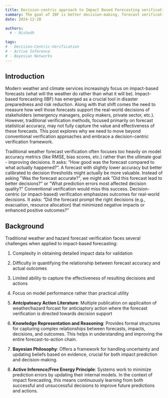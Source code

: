 ```yaml
---
title: Decision-centric approach to Impact Based Forecasting verification
summary: The goal of IBF is better decision-making, forecast verification must align with this purpose.
date: 2024-12-28

authors:
  # - Nishadh

tags:
# - Decision-Centric-Verification
# - Active Inference
# - Bayesian Networks 
---
```



## Introduction 

Modern weather and climate services increasingly focus on impact-based
forecasts (what will the weather do rather than what it will be).  Impact-based forecasting (IBF) has emerged as a crucial
tool in disaster preparedness and risk reduction. Along with
that shift comes the need to measure how well those forecasts support the
real-world decisions of stakeholders (emergency managers, policy makers,
private sector, etc.). However, traditional
verification methods, focused primarily on forecast statistical accuracy, may not
fully capture the value and effectiveness of these forecasts. This post
explores why we need to move beyond conventional verification approaches and
embrace a decision-centric verification framework.

Traditional weather forecast verification often focuses too heavily on model
accuracy metrics (like RMSE, bias scores, etc.) rather than the ultimate goal -
improving decisions. It asks: “How good was the forecast compared to what
actually happened?”. A forecast with slightly lower accuracy but better
calibrated to decision thresholds might actually be more valuable.  Instead of
asking "Was the forecast accurate?", we might ask "Did this forecast lead to
better decisions?" or "What prediction errors most affected decision quality?"
Conventional verification would miss this success. Decision-centric (or impact-based) verification emphasizes
outcomes for real-world decisions. It asks: “Did the forecast prompt the right
decisions (e.g., evacuation, resource allocation) that minimized negative
impacts or enhanced positive outcomes?”


## Background

Traditional weather and hazard forecast verification faces several challenges when applied to impact-based forecasting:

1. Complexity in obtaining detailed impact data for validation
2. Difficulty in quantifying the relationship between forecast accuracy and actual outcomes
3. Limited ability to capture the effectiveness of resulting decisions and actions
4. Focus on model performance rather than practical utility

1. **Antcipatoacy Action Literature**: Multiple publication on applicaiton of weather/hazard forcast for anticiaptory action where the forecast verification is directed towards decision support

2. **Knowledge Representation and Reasoning**: Provides formal structures for capturing complex relationships between forecasts, impacts, decisions, and outcomes. This helps in understanding and improving the entire forecast-to-action chain.

3. **Bayesian Philosophy**: Offers a framework for handling uncertainty and updating beliefs based on evidence, crucial for both impact prediction and decision-making.

4. **Active Inference/Free Energy Principle**: Systems work to minimize prediction errors by updating their internal models. In the context of impact forecasting, this means continuously learning from both successful and unsuccessful decisions to improve future predictions and actions.



